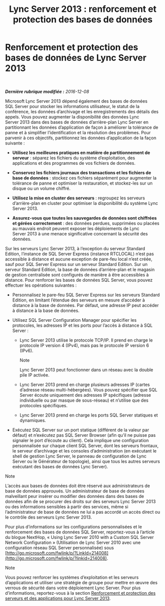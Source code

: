﻿---
title: 'Lync Server 2013 : renforcement et protection des bases de données'
TOCTitle: Renforcement et protection des bases de données de Lync Server 2013
ms:assetid: 6953e721-3511-4235-b848-51bab093dc89
ms:mtpsurl: https://technet.microsoft.com/fr-fr/library/Dn518330(v=OCS.15)
ms:contentKeyID: 60484455
ms.date: 12/10/2016
mtps_version: v=OCS.15
ms.translationtype: HT
---

# Renforcement et protection des bases de données de Lync Server 2013

 

_**Dernière rubrique modifiée :** 2016-12-08_

Microsoft Lync Server 2013 dépend également des bases de données SQL Server pour stocker les informations utilisateur, le statut de la conférence, les données d’archivage et les enregistrements des détails des appels. Vous pouvez augmenter la disponibilité des données Lync Server 2013 dans des bases de données d’arrière-plan Lync Server en partitionnant les données d’application de façon à améliorer la tolérance de panne et à simplifier l’identification et la résolution des problèmes. Pour parvenir à ces objectifs, partitionnez les données d’application de la façon suivante :

  - **Utilisez les meilleures pratiques en matière de partitionnement de serveur** : séparez les fichiers du système d’exploitation, des applications et des programmes de vos fichiers de données.

  - **Conservez les fichiers journaux des transactions et les fichiers de base de données** : stockez ces fichiers séparément pour augmenter la tolérance de panne et optimiser la restauration, et stockez-les sur un disque ou un volume chiffré.

  - **Utilisez la mise en cluster des serveurs** : regroupez les serveurs d’arrière-plan en cluster pour optimiser la disponibilité du système Lync Server 2013.

  - **Assurez-vous que toutes les sauvegardes de données sont chiffrées et gérées correctement** : des données perdues, supprimées ou placées au mauvais endroit peuvent exposer les déploiements de Lync Server 2013 à une menace significative concernant la sécurité des données.

Sur les serveurs Lync Server 2013, à l’exception du serveur Standard Edition, l’instance de SQL Server Express (instance RTCLOCAL) n’est pas accessible à distance et aucune exception de pare-feu local n’est créée, sauf pour SQL Server Express sur un serveur Standard Edition. Sur un serveur Standard Edition, la base de données d’arrière-plan et le magasin de gestion centralisée sont configurés de manière à être accessibles à distance. Pour renforcer les bases de données SQL Server, vous pouvez effectuer les opérations suivantes :

  - Personnalisez le pare-feu SQL Server Express sur les serveurs Standard Edition, en limitant l’étendue des serveurs en mesure d’accéder à distance à la base de données. Par défaut, une adresse IP peut accéder à distance à la base de données.

  - Utilisez SQL Server Configuration Manager pour spécifier les protocoles, les adresses IP et les ports pour l’accès à distance à SQL Server :
    
      - Lync Server 2013 utilise le protocole TCP/IP. Il prend en charge le protocole IP version 4 (IPv4), mais pas le protocole IP version 6 (IPv6).
        
        > [!NOTE]  
        > Lync Server 2013 peut fonctionner dans un réseau avec la double pile IP activée.    
      - Lync Server 2013 prend en charge plusieurs adresses IP (cartes d’adresse réseau multi-hébergées). Vous pouvez spécifier que SQL Server écoute uniquement des adresses IP spécifiques (adresse individuelle ou par masque de sous-réseau) et n’utilise que des protocoles spécifiques.
    
      - Lync Server 2013 prend en charge les ports SQL Server statiques et dynamiques.

  - Exécutez SQL Server sur un port statique (différent de la valeur par défaut) et n’exécutez pas SQL Server Browser (afin qu’il ne puisse pas signaler le port d’écoute au client). Cela implique une configuration personnalisée sur chaque client SQL Server, dont les serveurs frontaux, le serveur d’archivage et les consoles d’administration (en exécutant le shell de gestion Lync Server, le panneau de configuration de Lync Server ou le Générateur de topologie), ainsi que tous les autres serveurs exécutant des bases de données Lync Server).

> [!NOTE]  
> L’accès aux bases de données doit être réservé aux administrateurs de base de données approuvés. Un administrateur de base de données malveillant peur insérer ou modifier des données dans des bases de données afin de se procurer des droits sur des serveurs Lync Server 2013 ou des informations sensibles à partir des services, même si l’administrateur de base de données ne lui a pas accordé un accès direct ou le contrôle des serveurs Lync Server 2013.

Pour plus d’informations sur les configurations personnalisées et le renforcement des bases de données SQL Server, reportez-vous à l’article du blogue NextHop, « Using Lync Server 2010 with a Custom SQL Server Network Configuration » (Utilisation de Lync Server 2010 avec une configuration réseau SQL Server personnalisée) sous [http://go.microsoft.com/fwlink/p/?LinkId=214008](http://go.microsoft.com/fwlink/p/?linkid=214008).

> [!NOTE]  
> Vous pouvez renforcer les systèmes d’exploitation et les serveurs d’applications et utiliser une stratégie de groupe pour mettre en œuvre des verrous de sécurité dans votre déploiement Lync Server. Pour plus d’informations, reportez-vous à la section <a href="lync-server-2013-hardening-and-protecting-servers-and-applications.md">Renforcement et protection des serveurs et des applications pour Lync Server 2013</a>.
